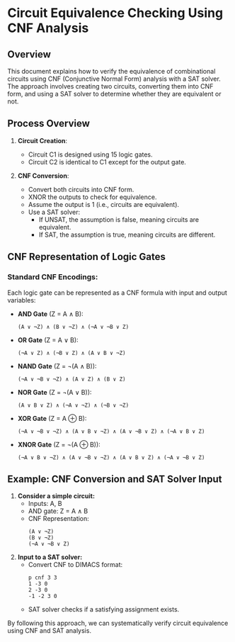# Circuit Equivalence Checking Using CNF Analysis

## Overview
This document explains how to verify the equivalence of combinational circuits using CNF (Conjunctive Normal Form) analysis with a SAT solver. The approach involves creating two circuits, converting them into CNF form, and using a SAT solver to determine whether they are equivalent or not.

## Process Overview
1. **Circuit Creation**:
   - Circuit C1 is designed using 15 logic gates.
   - Circuit C2 is identical to C1 except for the output gate.

2. **CNF Conversion**:
   - Convert both circuits into CNF form.
   - XNOR the outputs to check for equivalence.
   - Assume the output is 1 (i.e., circuits are equivalent).
   - Use a SAT solver:
     - If UNSAT, the assumption is false, meaning circuits are equivalent.
     - If SAT, the assumption is true, meaning circuits are different.

## CNF Representation of Logic Gates
### Standard CNF Encodings:
Each logic gate can be represented as a CNF formula with input and output variables:

- **AND Gate** (Z = A ∧ B):
  ```
  (A ∨ ¬Z) ∧ (B ∨ ¬Z) ∧ (¬A ∨ ¬B ∨ Z)
  ```

- **OR Gate** (Z = A ∨ B):
  ```
  (¬A ∨ Z) ∧ (¬B ∨ Z) ∧ (A ∨ B ∨ ¬Z)
  ```

- **NAND Gate** (Z = ¬(A ∧ B)):
  ```
  (¬A ∨ ¬B ∨ ¬Z) ∧ (A ∨ Z) ∧ (B ∨ Z)
  ```

- **NOR Gate** (Z = ¬(A ∨ B)):
  ```
  (A ∨ B ∨ Z) ∧ (¬A ∨ ¬Z) ∧ (¬B ∨ ¬Z)
  ```

- **XOR Gate** (Z = A ⊕ B):
  ```
  (¬A ∨ ¬B ∨ ¬Z) ∧ (A ∨ B ∨ ¬Z) ∧ (A ∨ ¬B ∨ Z) ∧ (¬A ∨ B ∨ Z)
  ```

- **XNOR Gate** (Z = ¬(A ⊕ B)):
  ```
  (¬A ∨ B ∨ ¬Z) ∧ (A ∨ ¬B ∨ ¬Z) ∧ (A ∨ B ∨ Z) ∧ (¬A ∨ ¬B ∨ Z)
  ```

## Example: CNF Conversion and SAT Solver Input
1. **Consider a simple circuit:**
   - Inputs: A, B
   - AND gate: Z = A ∧ B
   - CNF Representation:
     ```
     (A ∨ ¬Z)
     (B ∨ ¬Z)
     (¬A ∨ ¬B ∨ Z)
     ```
2. **Input to a SAT solver:**
   - Convert CNF to DIMACS format:
     ```
     p cnf 3 3
     1 -3 0
     2 -3 0
     -1 -2 3 0
     ```
   - SAT solver checks if a satisfying assignment exists.

By following this approach, we can systematically verify circuit equivalence using CNF and SAT analysis.

